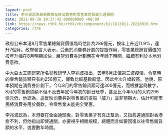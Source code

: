 ```yaml
---
layout: post
title: 李兆波認為最新數據反映消費券對零售業提振威力遜預期
date: 2021-09-30 20:37:42.000000000 +08:00
link: https://news.rthk.hk/rthk/ch/component/k2/1613011-20210930.htm
categories: rthk
---
```


政府公布本港8月零售業總銷貨價值臨時估計為286億元，按年上升近11.9%，連升7個月。政府發言人表示，受惠於消費券計劃的提振作用，零售業總銷貨價值的按年升幅在8月明顯加快，展望消費券計劃應在今年餘下時間，繼續有利於本地消費意欲。

中大亞太工商研究所名譽教研學人李兆波指出，去年8月正值第三波疫情，令當時的零售銷貨額只有約256億元，導致比較基數較低，因此今次升幅較高。他說，原本預期在消費券計劃下，今年8月的零售銷貨額可達300億元，而根據當局數字，8月的零售銷貨額不但不及去年底今年初的節日旺季，甚至比今年5月的大約296億元低，他認為，這反映消費券對零售業的提振「威力」並非預期大，估計可能市民將消費券用於餐飲，令零售業未能完全受惠。

李兆波認為，本港要在全面通關後，對零售業才有真正幫助，又指愈遲通關對香港愈不利，但他指出即使通關，亦要視乎相關規模，總體而言如要回復以往零售銷貨額的水平，或要數年時間。
